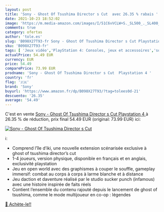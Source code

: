 ```yaml
---
layout: post
title: 'Sony - Ghost Of Tsushima Director s Cut  avec 26.35 % rabais '
date: 2021-10-23 18:52:02
image: 'https://m.media-amazon.com/images/I/51C6vVCLW+S._SL500_._SL400_.jpg'
comments: true
category: ofertas
author: 'tole.es'
slug: 'B098X27T93-fr Sony - Ghost Of Tsushima Director s Cut Playstation 4'
sku: 'B098X27T93-fr'
tags: [ 'Jeux vidéo','PlayStation 4: Consoles, jeux et accessoires','sony', ]
actualPrice: 54.49 EUR
currency: EUR
price: 54.49
comparePrice: 73.99 EUR
prodname: 'Sony - Ghost Of Tsushima Director s Cut  Playstation 4 '
country: 'fr'
flag: '🇫🇷'
brand: 'Sony'
buyurl: 'https://www.amazon.fr/dp/B098X27T93/?tag=tolees0d-21'
descuento: '26.35'
average: '54.49'
---
```


C'est en vente [Sony - Ghost Of Tsushima Director s Cut  Playstation 4 ](https://www.amazon.fr/dp/B098X27T93/?tag=tolees0d-21)  à  26.35 % de réduction, prix final  54.49 EUR (original: 73.99 EUR) ici:

[![Sony - Ghost Of Tsushima Director s Cut ](https://m.media-amazon.com/images/I/51C6vVCLW+S._SL500_._SL400_.jpg)](https://www.amazon.fr/dp/B098X27T93/?tag=tolees0d-21)

ℹ️:

- Comprend l’île d’iki, une nouvelle extension scénarisée exclusive à ghost of tsushima director’s cut
- 1-4 joueurs, version physique, disponible en français et en anglais, exclusivité playstation
- Jeu en open world avec des graphismes à couper le souffle, gameplay immersif: combat au corps à corps à larme blanche et à distance
- Jeu daction et daventure réalisé par le studio sucker punch (infamous) avec une histoire inspirée de faits réels
- Contient l’ensemble du contenu rajouté depuis le lancement de ghost of tsushima, comme le mode multijoueur en co-op : légendes

[🛒 Achète-le!!](https://www.amazon.fr/dp/B098X27T93/?tag=tolees0d-21)
